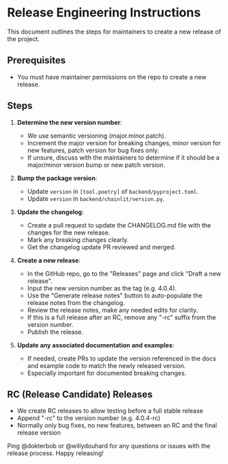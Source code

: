 # Release Engineering Instructions

This document outlines the steps for maintainers to create a new release of the project.

## Prerequisites

- You must have maintainer permissions on the repo to create a new release.

## Steps

1. **Determine the new version number**:

   - We use semantic versioning (major.minor.patch).
   - Increment the major version for breaking changes, minor version for new features, patch version for bug fixes only.
   - If unsure, discuss with the maintainers to determine if it should be a major/minor version bump or new patch version.

2. **Bump the package version**:

   - Update `version` in `[tool.poetry]` of `backend/pyproject.toml`.
   - Update `version` in `backend/chainlit/version.py`.

3. **Update the changelog**:

   - Create a pull request to update the CHANGELOG.md file with the changes for the new release.
   - Mark any breaking changes clearly.
   - Get the changelog update PR reviewed and merged.

4. **Create a new release**:

   - In the GitHub repo, go to the "Releases" page and click "Draft a new release".
   - Input the new version number as the tag (e.g. 4.0.4).
   - Use the "Generate release notes" button to auto-populate the release notes from the changelog.
   - Review the release notes, make any needed edits for clarity.
   - If this is a full release after an RC, remove any "-rc" suffix from the version number.
   - Publish the release.

5. **Update any associated documentation and examples**:
   - If needed, create PRs to update the version referenced in the docs and example code to match the newly released version.
   - Especially important for documented breaking changes.

## RC (Release Candidate) Releases

- We create RC releases to allow testing before a full stable release
- Append "-rc" to the version number (e.g. 4.0.4-rc)
- Normally only bug fixes, no new features, between an RC and the final release version

Ping @dokterbob or @willydouhard for any questions or issues with the release process. Happy releasing!
